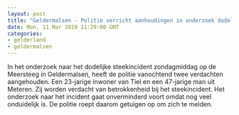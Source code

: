```yaml
---
layout: post
title: "Geldermalsen - Politie verricht aanhoudingen in onderzoek dodelijk steekincident"
date: Mon, 11 Mar 2019 11:29:00 GMT
categories: 
- gelderland 
- geldermalsen 
---
```


In het onderzoek naar het dodelijke steekincident zondagmiddag op de Meersteeg  in Geldermalsen, heeft de politie vanochtend twee verdachten aangehouden. Een 23-jarige inwoner van Tiel en een 47-jarige man uit Meteren. Zij worden verdacht van betrokkenheid bij het steekincident. Het onderzoek naar het incident gaat onverminderd voort omdat nog veel onduidelijk is. De politie roept daarom getuigen op om zich te melden.
